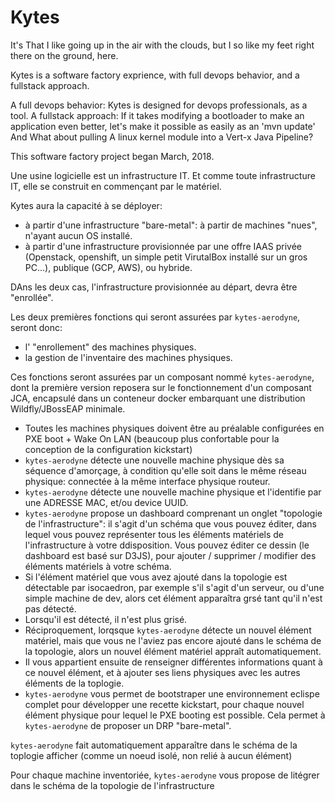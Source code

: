 # Kytes

It's That I like going up in the air with the clouds, but I so like my feet right there on the ground, here.

Kytes is a software factory exprience, with full devops behavior, and a fullstack approach.

A full devops behavior: Kytes is designed for devops professionals, as a tool.
A fullstack approach: If it takes modifying a bootloader to make an application even better, let's make it possible as easily as an 'mvn update'
And What about pulling A linux kernel module into a Vert-x Java Pipeline?

This software factory project began March, 2018.


Une usine logicielle est un infrastructure IT.
Et comme toute infrastructure IT, elle se construit en commençant par le matériel.

Kytes aura la capacité à se déployer:
* à partir d'une infrastructure "bare-metal": à partir de machines "nues", n'ayant aucun OS installé.
* à partir d'une infrastructure provisionnée par une offre IAAS privée (Openstack, openshift, un simple petit VirutalBox installé sur un gros PC...), publique (GCP, AWS), ou hybride.

DAns les deux cas, l'infrastructure provisionnée au départ, devra être "enrollée".

Les deux premières fonctions qui seront assurées par `kytes-aerodyne`, seront donc:
* l' "enrollement" des machines physiques.
* la gestion de l'inventaire des machines physiques.

Ces fonctions seront assurées par un composant nommé `kytes-aerodyne`, dont la première version reposera sur le fonctionnement d'un
composant JCA, encapsulé dans un conteneur docker embarquant une distribution Wildfly/JBossEAP minimale.

* Toutes les machines physiques doivent être au préalable configurées en PXE boot +  Wake On LAN (beaucoup plus confortable pour la conception de la configuration kickstart)
* `kytes-aerodyne` détecte une nouvelle machine physique dès sa séquence d'amorçage, à condition qu'elle soit dans le même réseau physique: connectée à la même interface physique routeur.
* `kytes-aerodyne` détecte une nouvelle machine physique et l'identifie par une ADRESSE MAC, et/ou device UUID.
* `kytes-aerodyne` propose un dashboard comprenant un onglet "topologie de l'infrastructure": il s'agit d'un schéma que vous pouvez éditer, dans lequel vous pouvez représenter tous les éléments matériels de l'infrastructure à votre ddisposition. Vous pouvez éditer ce dessin (le dashboard est basé sur D3JS), pour ajouter / supprimer / modifier des éléments matériels à votre schéma.
* Si l'élément matériel que vous avez ajouté dans la topologie est détectable par isocaedron, par exemple s'il s'agit d'un serveur, ou d'une simple machine de dev, alors cet élément apparaîtra grsé tant qu'il n'est pas détecté.
* Lorsqu'il est détecté, il n'est plus grisé.
* Réciproquement, lorqsque `kytes-aerodyne` détecte un nouvel élément matériel, mais que vous ne l'aviez pas encore ajouté dans le schéma de la topologie, alors un nouvel élément matériel appraît automatiquement.
* Il vous appartient ensuite de renseigner différentes informations quant à ce nouvel élément, et à ajouter ses liens physiques avec les autres éléments de la toplogie.
* `kytes-aerodyne` vous permet de bootstraper une environnement eclispe complet pour développer une recette kickstart, pour chaque nouvel élément physique pour lequel le PXE booting est possible. Cela permet à `kytes-aerodyne` de proposer un DRP "bare-metal".

`kytes-aerodyne` fait automatiquement apparaître dans le schéma de la toplogie afficher (comme un noeud isolé, non relié à aucun élément) 

Pour chaque machine inventoriée, `kytes-aerodyne` vous propose de litégrer dans le schéma de la topologie de l'infrastructure
